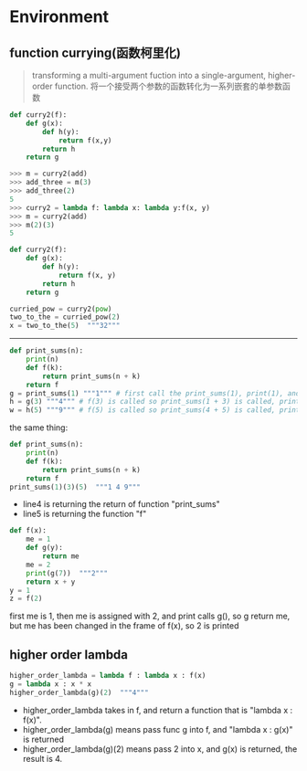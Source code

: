 # Environment

## function currying(函数柯里化)

> transforming a multi-argument fuction into a single-argument, higher-order function. 将一个接受两个参数的函数转化为一系列嵌套的单参数函数

```py
def curry2(f):
	def g(x):
		def h(y):
			return f(x,y)
		return h
	return g
```

```py
>>> m = curry2(add)
>>> add_three = m(3)
>>> add_three(2)
5
>>> curry2 = lambda f: lambda x: lambda y:f(x, y)
>>> m = curry2(add)
>>> m(2)(3)
5
```


```py
def curry2(f):
    def g(x):
        def h(y):
            return f(x, y)
        return h
    return g

curried_pow = curry2(pow)
two_to_the = curried_pow(2)
x = two_to_the(5)  """32"""
```

---


```py
def print_sums(n):
    print(n)
    def f(k):
        return print_sums(n + k)
    return f    
g = print_sums(1) """1""" # first call the print_sums(1), print(1), and return func f, which takes in k and calls print_sums(1 + k) and return its results. now g is f
h = g(3) """4""" # f(3) is called so print_sums(1 + 3) is called, print(4), and return func f, which takes in k and calls print_sums(4 + k) and return its results. now h is f
w = h(5) """9""" # f(5) is called so print_sums(4 + 5) is called, print(9), and return func f, which takes in k and calls print_sums(9 + k) and return its results. now w is f
```

the same thing:

```py
def print_sums(n):
    print(n)
    def f(k):
        return print_sums(n + k)
    return f    
print_sums(1)(3)(5)  """1 4 9"""
```

- line4 is returning the return of function "print_sums"
- line5 is returning the function "f"



```py
def f(x):
    me = 1
    def g(y):
        return me
    me = 2
    print(g(7))  """2"""
    return x + y
y = 1
z = f(2)
```
first me is 1, then me is assigned with 2, and print calls g(), so g return me, but me has been changed in the frame of f(x), so 2 is printed


## higher order lambda

```py
higher_order_lambda = lambda f : lambda x : f(x)
g = lambda x : x * x
higher_order_lambda(g)(2)  """4"""
```

- higher_order_lambda takes in f, and return a function that is "lambda x : f(x)".
- higher_order_lambda(g) means pass func g into f, and "lambda x : g(x)" is returned
- higher_order_lambda(g)(2) means pass 2 into x, and g(x) is returned, the result is 4.









